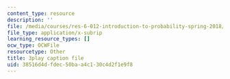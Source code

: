 ```yaml
---
content_type: resource
description: ''
file: /media/courses/res-6-012-introduction-to-probability-spring-2018/38516d4dfdec50baa4c130c4d2f1e9f8_TAyA-rjmesQ.vtt
file_type: application/x-subrip
learning_resource_types: []
ocw_type: OCWFile
resourcetype: Other
title: 3play caption file
uid: 38516d4d-fdec-50ba-a4c1-30c4d2f1e9f8
---
```

